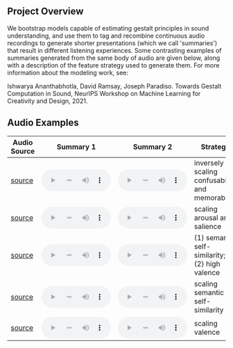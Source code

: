 
## Project Overview

We bootstrap models capable of estimating gestalt principles in sound understanding, and use them to tag and recombine continuous audio recordings to generate shorter presentations (which we call 'summaries') that result in different listening experiences.  Some contrasting examples of summaries generated from the same body of audio are given below, along with a description of the feature strategy used to generate them.  For more information about the modeling work, see:


Ishwarya Ananthabhotla, David Ramsay, Joseph Paradiso. Towards Gestalt Computation in Sound, NeurIPS Workshop on Machine Learning for Creativity and Design, 2021.


## Audio Examples

| Audio Source | Summary 1 | Summary 2 | Strategy | 
| ------------ |------------ |------------ |------------ |
| [source](https://aporee.org/maps/?loc=20205&m=roadmap) | <audio controls="" style="width: 160px;height: 50px"><source src="./assets/audio/jackson_most_confus.wav" type="audio/wav" /></audio> | <audio controls="" style="width: 160px;height: 50px"><source src="./assets/audio/jackson_least_confus.wav" type="audio/wav" /></audio> | inversely scaling confusability and memorability |
| [source](https://aporee.org/maps/?loc=33730&m=satellite) | <audio controls="" style="width: 160px;height: 50px"><source src="./assets/audio/saddar_most_arousal.wav" type="audio/wav" /></audio> | <audio controls="" style="width: 160px;height: 50px"><source src="./assets/audio/saddar_least_tot_salience.wav" type="audio/wav" /></audio> | scaling arousal and salience |
| [source](https://tidmarsh.media.mit.edu/) | <audio controls="" style="width: 160px;height: 50px"><source src="./assets/audio/tidmarsh_background.wav" type="audio/wav" /></audio> | <audio controls="" style="width: 160px;height: 50px"><source src="./assets/audio/tidmost_most_valent.wav" type="audio/wav" /></audio> | (1) semantic self-similarity; (2) high valence |
| [source](https://aporee.org/maps/?loc=13612&m=satellite) | <audio controls="" style="width: 160px;height: 50px"><source src="./assets/audio/dubai_least_s-ssm.wav" type="audio/wav" /></audio> | <audio controls="" style="width: 160px;height: 50px"><source src="./assets/audio/dubai_most_s-ssm.wav" type="audio/wav" /></audio> | scaling semantic self-similarity |
| [source](https://aporee.org/maps/?loc=18119&m=satellite) | <audio controls="" style="width: 160px;height: 50px"><source src="./assets/audio/mongolia_least_valence.wav" type="audio/wav" /></audio> | <audio controls="" style="width: 160px;height: 50px"><source src="./assets/audio/mongolia_most_valence.wav" type="audio/wav" /></audio> | scaling valence |
